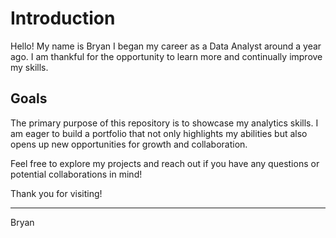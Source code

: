# Introduction

Hello! My name is Bryan I began my career as a Data Analyst around a year ago. I am thankful for the opportunity to learn more and continually improve my skills.

## Goals

The primary purpose of this repository is to showcase my analytics skills. I am eager to build a portfolio that not only highlights my abilities but also opens up new opportunities for growth and collaboration.

Feel free to explore my projects and reach out if you have any questions or potential collaborations in mind!

Thank you for visiting!

---
Bryan

